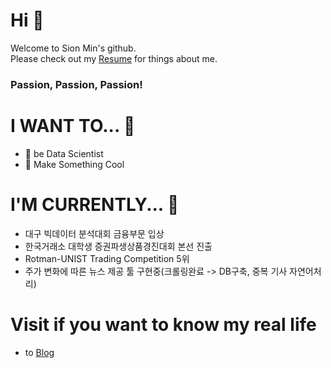 # Hi 👋
Welcome to Sion Min's github.  
Please check out my [Resume](Resume.html) for things about me.
### Passion, Passion, Passion!

# I WANT TO... 🔭
- 🤖 be Data Scientist
- 🤩 Make Something Cool

# I'M CURRENTLY... 🌱
- 대구 빅데이터 분석대회 금융부문 입상
- 한국거래소 대학생 증권파생상품경진대회 본선 진출
- Rotman-UNIST Trading Competition 5위
- 주가 변화에 따른 뉴스 제공 툴 구현중(크롤링완료 -> DB구축, 중복 기사 자연어처리)

# Visit if you want to know my real life
- to [Blog](https://blog.naver.com/sioniasak)


